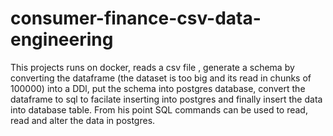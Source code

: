 # consumer-finance-csv-data-engineering

This projects runs on docker, reads a csv file , generate a schema by converting the dataframe (the dataset is too big and its read in chunks of 100000) into a DDl, put the schema into postgres database, convert the dataframe to sql to facilate inserting into postgres and finally insert the data into database table. From his point SQL commands can be used to read, read and alter the data in postgres.